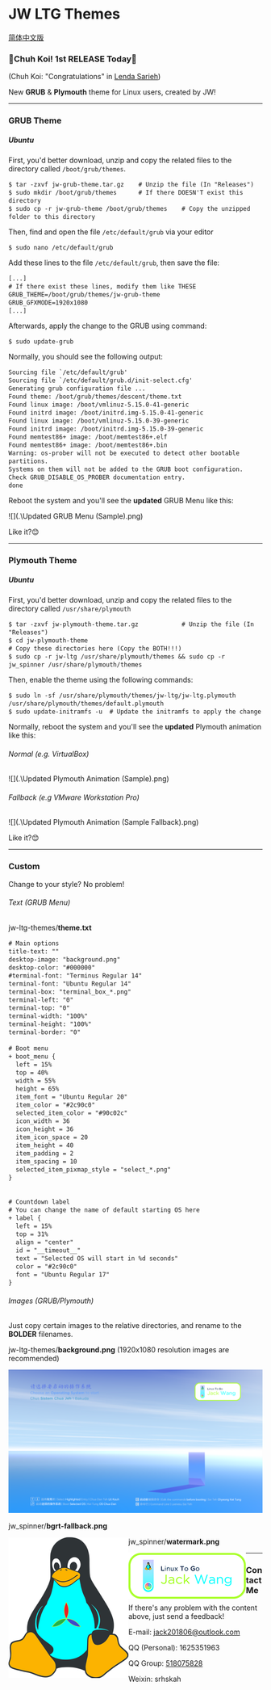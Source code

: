 # JW LTG Themes

[简体中文版](./README-zh_CN.md)

### 🎊Chuh Koi! 1st RELEASE Today🎊

(Chuh Koi: "Congratulations" in [Lenda Sarieh](https://lendasarieh.github.io))

New **GRUB** & **Plymouth** theme for Linux users, created by JW!

---

### GRUB Theme

##### Ubuntu

First, you'd better download, unzip and copy the related files to the directory called `/boot/grub/themes`.

```shell
$ tar -zxvf jw-grub-theme.tar.gz	# Unzip the file (In "Releases")
$ sudo mkdir /boot/grub/themes		# If there DOESN'T exist this directory
$ sudo cp -r jw-grub-theme /boot/grub/themes	# Copy the unzipped folder to this directory
```

Then, find and open the file `/etc/default/grub` via your editor

```shell
$ sudo nano /etc/default/grub
```

Add these lines to the file `/etc/default/grub`, then save the file:

```shell
[...]
# If there exist these lines, modify them like THESE
GRUB_THEME=/boot/grub/themes/jw-grub-theme
GRUB_GFXMODE=1920x1080
[...]
```

Afterwards, apply the change to the GRUB using command:

```shell
$ sudo update-grub
```

Normally, you should see the following output:

```shell
Sourcing file `/etc/default/grub'
Sourcing file `/etc/default/grub.d/init-select.cfg'
Generating grub configuration file ...
Found theme: /boot/grub/themes/descent/theme.txt
Found linux image: /boot/vmlinuz-5.15.0-41-generic
Found initrd image: /boot/initrd.img-5.15.0-41-generic
Found linux image: /boot/vmlinuz-5.15.0-39-generic
Found initrd image: /boot/initrd.img-5.15.0-39-generic
Found memtest86+ image: /boot/memtest86+.elf
Found memtest86+ image: /boot/memtest86+.bin
Warning: os-prober will not be executed to detect other bootable partitions.
Systems on them will not be added to the GRUB boot configuration.
Check GRUB_DISABLE_OS_PROBER documentation entry.
done
```

Reboot the system and you'll see the **updated** GRUB Menu like this:

![](.\Updated GRUB Menu (Sample).png)

Like it?😊

---

### Plymouth Theme

##### Ubuntu

First, you'd better download, unzip and copy the related files to the directory called `/usr/share/plymouth`

```shell
$ tar -zxvf jw-plymouth-theme.tar.gz			# Unzip the file (In "Releases")
$ cd jw-plymouth-theme
# Copy these directories here (Copy the BOTH!!!)
$ sudo cp -r jw-ltg /usr/share/plymouth/themes && sudo cp -r jw_spinner /usr/share/plymouth/themes
```

Then, enable the theme using the following commands:

```Shell
$ sudo ln -sf /usr/share/plymouth/themes/jw-ltg/jw-ltg.plymouth /usr/share/plymouth/themes/default.plymouth
$ sudo update-initramfs -u	# Update the initramfs to apply the change
```

Normally, reboot the system and you'll see the **updated** Plymouth animation like this:

###### Normal (e.g. VirtualBox)

![](.\Updated Plymouth Animation (Sample).png)

###### Fallback (e.g VMware Workstation Pro)

![](.\Updated Plymouth Animation (Sample Fallback).png)

Like it?😊

---

### Custom

Change to your style? No problem!

###### Text (GRUB Menu)

jw-ltg-themes/**theme.txt**

```shell
# Main options
title-text: ""
desktop-image: "background.png"
desktop-color: "#000000"
#terminal-font: "Terminus Regular 14"
terminal-font: "Ubuntu Regular 14"
terminal-box: "terminal_box_*.png"
terminal-left: "0"
terminal-top: "0"
terminal-width: "100%"
terminal-height: "100%"
terminal-border: "0"

# Boot menu
+ boot_menu {
  left = 15%
  top = 40%
  width = 55%
  height = 65%
  item_font = "Ubuntu Regular 20"
  item_color = "#2c90c0"
  selected_item_color = "#90c02c"
  icon_width = 36
  icon_height = 36
  item_icon_space = 20
  item_height = 40
  item_padding = 2
  item_spacing = 10
  selected_item_pixmap_style = "select_*.png"
}


# Countdown label
# You can change the name of default starting OS here
+ label {
  left = 15%
  top = 31%
  align = "center"
  id = "__timeout__"
  text = "Selected OS will start in %d seconds"
  color = "#2c90c0"
  font = "Ubuntu Regular 17"
}
```

###### Images (GRUB/Plymouth)

Just copy certain images to the relative directories, and rename to the **BOLDER** filenames.

jw-ltg-themes/**background.png** (1920x1080 resolution images are recommended)

![](.\jw-grub-theme\background.png)

jw_spinner/**bgrt-fallback.png**

<img src=".\jw-plymouth-theme\jw_spinner\bgrt-fallback.png"  style="float:left" />

jw_spinner/**watermark.png**

<img src=".\jw-plymouth-theme\jw_spinner\watermark.png" style="float:left" />

---

### Contact Me

If there's any problem with the content above, just send a feedback!

E-mail: jack201806@outlook.com

QQ (Personal): 1625351963

QQ Group: [518075828](https://qm.qq.com/q/ZRfSu4nwMo )

Weixin: srhskah

